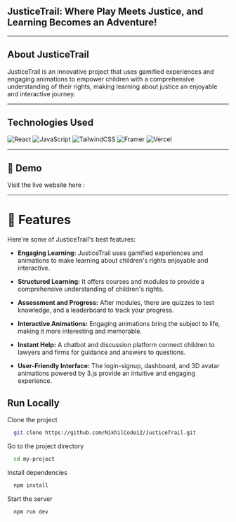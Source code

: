## JusticeTrail: Where Play Meets Justice, and Learning Becomes an Adventure!

<hr>

<h2>About JusticeTrail </h2>
<p id="description">JusticeTrail is an innovative project that uses gamified experiences and engaging animations to empower children with a comprehensive understanding of their rights, making learning about justice an enjoyable and interactive journey.</p>
<hr>

## Technologies Used

![React](https://img.shields.io/badge/react-%2320232a.svg?style=for-the-badge&logo=react&logoColor=%2361DAFB) ![JavaScript](https://img.shields.io/badge/javascript-%23323330.svg?style=for-the-badge&logo=javascript&logoColor=%23F7DF1E) ![TailwindCSS](https://img.shields.io/badge/tailwindcss-%2338B2AC.svg?style=for-the-badge&logo=tailwind-css&logoColor=white) ![Framer](https://img.shields.io/badge/Framer-black?style=for-the-badge&logo=framer&logoColor=blue) ![Vercel](https://img.shields.io/badge/vercel-%23000000.svg?style=for-the-badge&logo=vercel&logoColor=white)

<hr>

<h2>🚀 Demo</h2>

Visit the live website here : 

<hr>  
  
<h1>🧐 Features</h1>

Here're some of JusticeTrail's best features:

* <b>Engaging Learning:</b> JusticeTrail uses gamified experiences and animations to make learning about children's rights enjoyable and interactive.

* <b>Structured Learning:</b> It offers courses and modules to provide a comprehensive understanding of children's rights.

* <b>Assessment and Progress:</b> After modules, there are quizzes to test knowledge, and a leaderboard to track your progress.

* <b>Interactive Animations:</b> Engaging animations bring the subject to life, making it more interesting and memorable.

* <b>Instant Help:</b> A chatbot and discussion platform connect children to lawyers and firms for guidance and answers to questions.

* <b>User-Friendly Interface:</b> The login-signup, dashboard, and 3D avatar animations powered by 3.js provide an intuitive and engaging experience.

## Run Locally

Clone the project

```bash
  git clone https://github.com/NikhilCode12/JusticeTrail.git
```

Go to the project directory

```bash
  cd my-project
```

Install dependencies

```bash
  npm install
```

Start the server

```bash
  npm run dev
```
